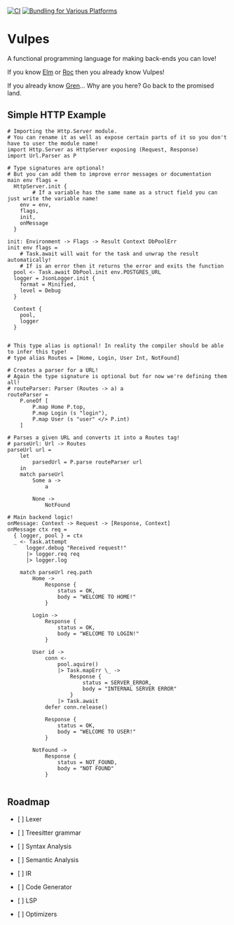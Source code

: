 [![CI](https://github.com/ElrohirGT/vulpes/actions/workflows/CI.yml/badge.svg)](https://github.com/ElrohirGT/vulpes/actions/workflows/CI.yml)
[![Bundling for Various Platforms](https://github.com/ElrohirGT/vulpes/actions/workflows/Bundler.yml/badge.svg)](https://github.com/ElrohirGT/vulpes/actions/workflows/Bundler.yml)

# Vulpes

A functional programming language for making back-ends you can love!

If you know [Elm](https://elm-lang.org/) or [Roc](https://www.roc-lang.org/) then you already know Vulpes!

If you already know [Gren](https://gren-lang.org/book/)... Why are you here? Go back to the promised land.

## Simple HTTP Example

```vulpes
# Importing the Http.Server module.
# You can rename it as well as expose certain parts of it so you don't have to user the module name!
import Http.Server as HttpServer exposing (Request, Response)
import Url.Parser as P

# Type signatures are optional!
# But you can add them to improve error messages or documentation
main env flags =
  HttpServer.init {
		# If a variable has the same name as a struct field you can just write the variable name!
    env = env,
    flags, 
    init,
    onMessage
  }

init: Environment -> Flags -> Result Context DbPoolErr
init env flags =
	# Task.await will wait for the task and unwrap the result automatically!
	# If is an error then it returns the error and exits the function
  pool <- Task.await DbPool.init env.POSTGRES_URL
  logger = JsonLogger.init {
    format = Minified, 
    level = Debug
  }
  
  Context {
    pool,
    logger
  }


# This type alias is optional! In reality the compiler should be able to infer this type!
# type alias Routes = [Home, Login, User Int, NotFound]

# Creates a parser for a URL!
# Again the type signature is optional but for now we're defining them all!
# routeParser: Parser (Routes -> a) a
routeParser = 
	P.oneOf [
		P.map Home P.top,
		P.map Login (s "login"),
		P.map User (s "user" </> P.int)
	]

# Parses a given URL and converts it into a Routes tag!
# parseUrl: Url -> Routes
parseUrl url =
	let
		parsedUrl = P.parse routeParser url
	in
	match parseUrl
		Some a ->
			a

		None ->
			NotFound

# Main backend logic!
onMessage: Context -> Request -> [Response, Context]
onMessage ctx req =
  { logger, pool } = ctx
  _ <- Task.attempt
      logger.debug "Received request!" 
      |> logger.req req
      |> logger.log
	
	match parseUrl req.path
		Home ->
			Response {
				status = OK,
				body = "WELCOME TO HOME!"
			}

		Login ->
			Response {
				status = OK,
				body = "WELCOME TO LOGIN!"
			}

		User id ->
			conn <-
				pool.aquire()
				|> Task.mapErr \_ ->
					Response {
						status = SERVER_ERROR,
						body = "INTERNAL SERVER ERROR"
					}
				|> Task.await
			defer conn.release()

			Response {
				status = OK,
				body = "WELCOME TO USER!"
			}
		
		NotFound ->
			Response {
				status = NOT_FOUND,
				body = "NOT FOUND"
			}
	
```

## Roadmap

- \[ \] Lexer

- \[ \] Treesitter grammar

- \[ \] Syntax Analysis

- \[ \] Semantic Analysis

- \[ \] IR

- \[ \] Code Generator

- \[ \] LSP

- \[ \] Optimizers
